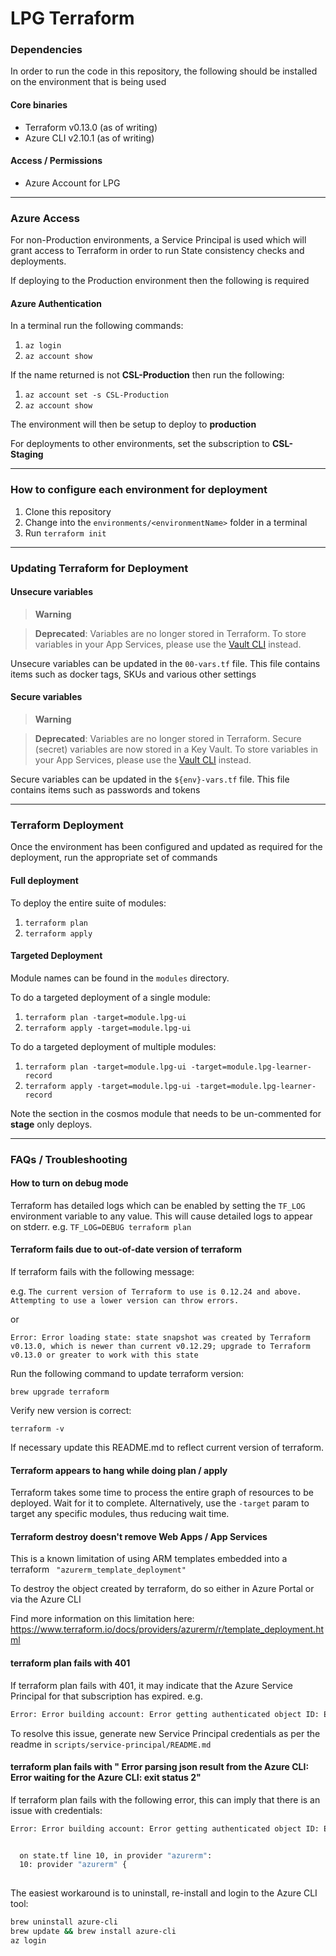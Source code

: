# LPG Terraform

### Dependencies

In order to run the code in this repository, the following should be installed on the environment that is being used

#### Core binaries

- Terraform v0.13.0 (as of writing)
- Azure CLI v2.10.1 (as of writing)

#### Access / Permissions

- Azure Account for LPG

------------

### Azure Access

For non-Production environments, a Service Principal is used which will grant access to Terraform in order to run State consistency checks and deployments.

If deploying to the Production environment then the following is required

#### Azure Authentication

In a terminal run the following commands:

1. `az login`
2. `az account show`

If the name returned is not **CSL-Production** then run the following:

1. `az account set -s CSL-Production`
2. `az account show`

The environment will then be setup to deploy to **production**

For deployments to other environments, set the subscription to **CSL-Staging**

------------

### How to configure each environment for deployment

1. Clone this repository
2. Change into the `environments/<environmentName>` folder in a terminal
4. Run `terraform init`

------------

### Updating Terraform for Deployment

#### Unsecure variables

> **Warning**

> **Deprecated**: Variables are no longer stored in Terraform. To store variables in your App Services, please use the [Vault CLI](https://github.com/Civil-Service-Human-Resources/csl-vault) instead.

Unsecure variables can be updated in the `00-vars.tf` file. This file contains items such as docker tags, SKUs and various other settings

#### Secure variables

> **Warning**

> **Deprecated**: Variables are no longer stored in Terraform. Secure (secret) variables are now stored in a Key Vault. To store variables in your App Services, please use the [Vault CLI](https://github.com/Civil-Service-Human-Resources/csl-vault) instead.

Secure variables can be updated in the `${env}-vars.tf` file. This file contains items such as passwords and tokens

------------

### Terraform Deployment

Once the environment has been configured and updated as required for the deployment, run the appropriate set of commands

#### Full deployment

To deploy the entire suite of modules:

1. `terraform plan`
2. `terraform apply`

#### Targeted Deployment

Module names can be found in the `modules` directory.

To do a targeted deployment of a single module:

1. `terraform plan -target=module.lpg-ui`
2. `terraform apply -target=module.lpg-ui`

To do a targeted deployment of multiple modules:

1. `terraform plan -target=module.lpg-ui -target=module.lpg-learner-record`
2. `terraform apply -target=module.lpg-ui -target=module.lpg-learner-record`

Note the section in the cosmos module that needs to be un-commented for **stage** only deploys.

------------

### FAQs / Troubleshooting

#### How to turn on debug mode

Terraform has detailed logs which can be enabled by setting the `TF_LOG` environment variable to any value. This will cause detailed logs to appear on stderr.
e.g.
`TF_LOG=DEBUG terraform plan`

#### Terraform fails due to out-of-date version of terraform

If terraform fails with the following message:

e.g.
`The current version of Terraform to use is 0.12.24 and above. Attempting to use a lower version can throw errors.`

or

`Error: Error loading state: state snapshot was created by Terraform v0.13.0, which is newer than current v0.12.29; upgrade to Terraform v0.13.0 or greater to work with this state`

Run the following command to update terraform version:

`brew upgrade terraform`

Verify new version is correct:

`terraform -v`

If necessary update this README.md to reflect current version of terraform.

#### Terraform appears to hang while doing plan / apply

Terraform takes some time to process the entire graph of resources to be deployed. Wait for it to complete.
Alternatively, use the `-target` param to target any specific modules, thus reducing wait time.

#### Terraform destroy doesn't remove Web Apps / App Services

This is a known limitation of using ARM templates embedded into a terraform ` "azurerm_template_deployment"`

To destroy the object created by terraform, do so either in Azure Portal or via the Azure CLI

Find more information on this limitation here:
https://www.terraform.io/docs/providers/azurerm/r/template_deployment.html

#### terraform plan fails with 401

If terraform plan fails with 401, it may indicate that the Azure Service Principal for that subscription has expired.
e.g.

``` bash
Error: Error building account: Error getting authenticated object ID: Error listing Service Principals:... Refresh request failed. Status Code = '401
```

To resolve this issue, generate new Service Principal credentials as per the readme in `scripts/service-principal/README.md`

#### terraform plan fails with " Error parsing json result from the Azure CLI: Error waiting for the Azure CLI: exit status 2"

If terraform plan fails with the following error, this can imply that there is an issue with credentials:

``` bash
Error: Error building account: Error getting authenticated object ID: Error parsing json result from the Azure CLI: Error waiting for the Azure CLI: exit status 2


  on state.tf line 10, in provider "azurerm":
  10: provider "azurerm" {
 
```

The easiest workaround is to uninstall, re-install and login to the Azure CLI tool:

``` bash
brew uninstall azure-cli
brew update && brew install azure-cli
az login
```
